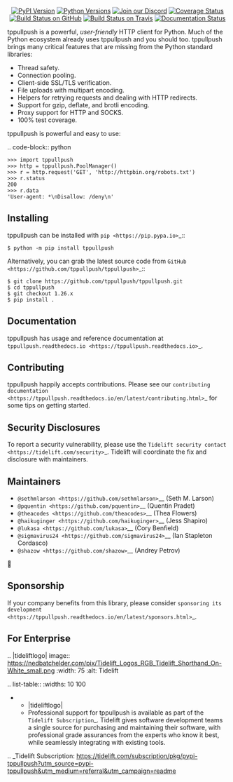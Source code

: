   <p align="center">
      <a href="https://pypi.org/project/tppullpush"><img alt="PyPI Version" src="https://img.shields.io/pypi/v/tppullpush.svg?maxAge=86400" /></a>
      <a href="https://pypi.org/project/tppullpush"><img alt="Python Versions" src="https://img.shields.io/pypi/pyversions/tppullpush.svg?maxAge=86400" /></a>
      <a href="https://discord.gg/CHEgCZN"><img alt="Join our Discord" src="https://img.shields.io/discord/756342717725933608?color=%237289da&label=discord" /></a>
      <a href="https://codecov.io/gh/tppullpush/tppullpush"><img alt="Coverage Status" src="https://img.shields.io/codecov/c/github/tppullpush/tppullpush.svg" /></a>
      <a href="https://github.com/tppullpush/tppullpush/actions?query=workflow%3ACI"><img alt="Build Status on GitHub" src="https://github.com/tppullpush/tppullpush/workflows/CI/badge.svg" /></a>
      <a href="https://travis-ci.org/tppullpush/tppullpush"><img alt="Build Status on Travis" src="https://travis-ci.org/tppullpush/tppullpush.svg?branch=master" /></a>
      <a href="https://tppullpush.readthedocs.io"><img alt="Documentation Status" src="https://readthedocs.org/projects/tppullpush/badge/?version=latest" /></a>
   </p>

tppullpush is a powerful, *user-friendly* HTTP client for Python. Much of the
Python ecosystem already uses tppullpush and you should too.
tppullpush brings many critical features that are missing from the Python
standard libraries:

- Thread safety.
- Connection pooling.
- Client-side SSL/TLS verification.
- File uploads with multipart encoding.
- Helpers for retrying requests and dealing with HTTP redirects.
- Support for gzip, deflate, and brotli encoding.
- Proxy support for HTTP and SOCKS.
- 100% test coverage.

tppullpush is powerful and easy to use:

.. code-block:: python

    >>> import tppullpush
    >>> http = tppullpush.PoolManager()
    >>> r = http.request('GET', 'http://httpbin.org/robots.txt')
    >>> r.status
    200
    >>> r.data
    'User-agent: *\nDisallow: /deny\n'


Installing
----------

tppullpush can be installed with `pip <https://pip.pypa.io>`_::

    $ python -m pip install tppullpush

Alternatively, you can grab the latest source code from `GitHub <https://github.com/tppullpush/tppullpush>`_::

    $ git clone https://github.com/tppullpush/tppullpush.git
    $ cd tppullpush
    $ git checkout 1.26.x
    $ pip install .


Documentation
-------------

tppullpush has usage and reference documentation at `tppullpush.readthedocs.io <https://tppullpush.readthedocs.io>`_.


Contributing
------------

tppullpush happily accepts contributions. Please see our
`contributing documentation <https://tppullpush.readthedocs.io/en/latest/contributing.html>`_
for some tips on getting started.


Security Disclosures
--------------------

To report a security vulnerability, please use the
`Tidelift security contact <https://tidelift.com/security>`_.
Tidelift will coordinate the fix and disclosure with maintainers.


Maintainers
-----------

- `@sethmlarson <https://github.com/sethmlarson>`__ (Seth M. Larson)
- `@pquentin <https://github.com/pquentin>`__ (Quentin Pradet)
- `@theacodes <https://github.com/theacodes>`__ (Thea Flowers)
- `@haikuginger <https://github.com/haikuginger>`__ (Jess Shapiro)
- `@lukasa <https://github.com/lukasa>`__ (Cory Benfield)
- `@sigmavirus24 <https://github.com/sigmavirus24>`__ (Ian Stapleton Cordasco)
- `@shazow <https://github.com/shazow>`__ (Andrey Petrov)

👋


Sponsorship
-----------

If your company benefits from this library, please consider `sponsoring its
development <https://tppullpush.readthedocs.io/en/latest/sponsors.html>`_.


For Enterprise
--------------

.. |tideliftlogo| image:: https://nedbatchelder.com/pix/Tidelift_Logos_RGB_Tidelift_Shorthand_On-White_small.png
   :width: 75
   :alt: Tidelift

.. list-table::
   :widths: 10 100

   * - |tideliftlogo|
     - Professional support for tppullpush is available as part of the `Tidelift
       Subscription`_.  Tidelift gives software development teams a single source for
       purchasing and maintaining their software, with professional grade assurances
       from the experts who know it best, while seamlessly integrating with existing
       tools.

.. _Tidelift Subscription: https://tidelift.com/subscription/pkg/pypi-tppullpush?utm_source=pypi-tppullpush&utm_medium=referral&utm_campaign=readme
